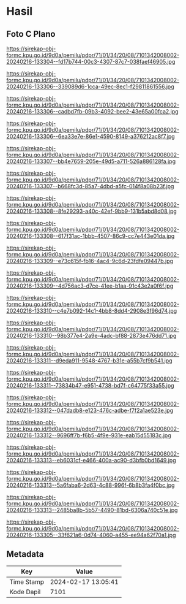 # Hasil

## Foto C Plano

https://sirekap-obj-formc.kpu.go.id/9d0a/pemilu/pdpr/71/01/34/20/08/7101342008002-20240216-133304--fd17b744-00c3-4307-87c7-038faef46905.jpg

https://sirekap-obj-formc.kpu.go.id/9d0a/pemilu/pdpr/71/01/34/20/08/7101342008002-20240216-133306--339089d6-1cca-49ec-8ec1-f29811861556.jpg

https://sirekap-obj-formc.kpu.go.id/9d0a/pemilu/pdpr/71/01/34/20/08/7101342008002-20240216-133306--cadbd7fb-09b3-4092-bee2-43e65a00fca2.jpg

https://sirekap-obj-formc.kpu.go.id/9d0a/pemilu/pdpr/71/01/34/20/08/7101342008002-20240216-133306--6ea33e7e-86e1-4590-8149-a376212ac8f7.jpg

https://sirekap-obj-formc.kpu.go.id/9d0a/pemilu/pdpr/71/01/34/20/08/7101342008002-20240216-133307--bb4e7659-205e-49d5-a711-526a886128fa.jpg

https://sirekap-obj-formc.kpu.go.id/9d0a/pemilu/pdpr/71/01/34/20/08/7101342008002-20240216-133307--b668fc3d-85a7-4dbd-a5fc-014f8a08b23f.jpg

https://sirekap-obj-formc.kpu.go.id/9d0a/pemilu/pdpr/71/01/34/20/08/7101342008002-20240216-133308--8fe29293-a40c-42ef-9bb9-131b5abd8d08.jpg

https://sirekap-obj-formc.kpu.go.id/9d0a/pemilu/pdpr/71/01/34/20/08/7101342008002-20240216-133308--617f31ac-1bbb-4507-86c9-cc7e443e01da.jpg

https://sirekap-obj-formc.kpu.go.id/9d0a/pemilu/pdpr/71/01/34/20/08/7101342008002-20240216-133309--e73c615f-fb16-4ac4-9c6d-23fdfe09447b.jpg

https://sirekap-obj-formc.kpu.go.id/9d0a/pemilu/pdpr/71/01/34/20/08/7101342008002-20240216-133309--4d756ac3-d7ce-41ee-b1aa-91c43e2a0f6f.jpg

https://sirekap-obj-formc.kpu.go.id/9d0a/pemilu/pdpr/71/01/34/20/08/7101342008002-20240216-133310--c4e7b092-14c1-4bb8-8dd4-2908e3f96d74.jpg

https://sirekap-obj-formc.kpu.go.id/9d0a/pemilu/pdpr/71/01/34/20/08/7101342008002-20240216-133310--98b377e4-2a9e-4adc-bf88-2873e476dd71.jpg

https://sirekap-obj-formc.kpu.go.id/9d0a/pemilu/pdpr/71/01/34/20/08/7101342008002-20240216-133311--d9eda911-9548-4767-b31e-a55b7cf9b541.jpg

https://sirekap-obj-formc.kpu.go.id/9d0a/pemilu/pdpr/71/01/34/20/08/7101342008002-20240216-133311--73834b47-e951-4738-bd7f-c64775f33a55.jpg

https://sirekap-obj-formc.kpu.go.id/9d0a/pemilu/pdpr/71/01/34/20/08/7101342008002-20240216-133312--047dadb8-e123-476c-adbe-f7f2a1ae523e.jpg

https://sirekap-obj-formc.kpu.go.id/9d0a/pemilu/pdpr/71/01/34/20/08/7101342008002-20240216-133312--9696ff7b-f6b5-4f9e-931e-eab15d55183c.jpg

https://sirekap-obj-formc.kpu.go.id/9d0a/pemilu/pdpr/71/01/34/20/08/7101342008002-20240216-133313--eb6031cf-e466-400a-ac90-d3bfb0bd1649.jpg

https://sirekap-obj-formc.kpu.go.id/9d0a/pemilu/pdpr/71/01/34/20/08/7101342008002-20240216-133313--5a6faba6-2d63-4c88-996f-6b8b3fa4f0bc.jpg

https://sirekap-obj-formc.kpu.go.id/9d0a/pemilu/pdpr/71/01/34/20/08/7101342008002-20240216-133313--2485ba8b-5b57-4490-81bd-6306a740c51e.jpg

https://sirekap-obj-formc.kpu.go.id/9d0a/pemilu/pdpr/71/01/34/20/08/7101342008002-20240216-133305--33f621a6-0d74-4060-a455-ee94a62f70a1.jpg


## Metadata

| Key        | Value               |
| ---------- | ------------------- |
| Time Stamp | 2024-02-17 13:05:41 |
| Kode Dapil | 7101                |



